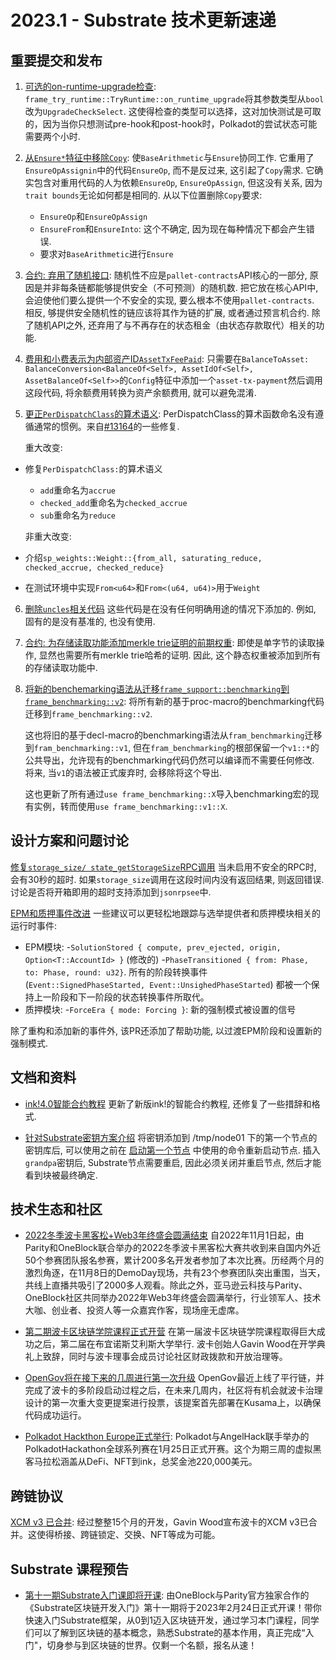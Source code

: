 # 2023.1 - Substrate 技术更新速递

## 重要提交和发布
1. [可选的on-runtime-upgrade检查](https://github.com/paritytech/substrate/pull/13045): `frame_try_runtime::TryRuntime::on_runtime_upgrade`将其参数类型从`bool`改为`UpgradeCheckSelect`. 这使得检查的类型可以选择，这对加快测试是可取的，因为当你只想测试pre-hook和post-hook时，Polkadot的尝试状态可能需要两个小时.
   
2. [从`Ensure*`特征中移除`Copy`](https://github.com/paritytech/substrate/pull/13043): 使`BaseArithmetic`与`Ensure`协同工作. 它重用了`EnsureOpAssignin`中的代码`EnsureOp`, 而不是反过来, 这引起了`Copy`需求. 它确实包含对重用代码的人为依赖`EnsureOp`, `EnsureOpAssign`, 但这没有关系, 因为`trait bounds`无论如何都是相同的. 从以下位置删除`Copy`要求:
    - `EnsureOp`和`EnsureOpAssign`
    - `EnsureFrom`和`EnsureInto`: 这个不确定, 因为现在每种情况下都会产生错误.
    - 要求对`BaseArithmetic`进行`Ensure`

3. [合约: 弃用了随机接口](https://github.com/paritytech/substrate/pull/12949): 随机性不应是`pallet-contracts`API核心的一部分, 原因是并非每条链都能够提供安全（不可预测）的随机数. 把它放在核心API中, 会迫使他们要么提供一个不安全的实现, 要么根本不使用`pallet-contracts`. 相反, 够提供安全随机性的链应该将其作为链的扩展, 或者通过预言机合约. 除了随机API之外, 还弃用了与不再存在的状态租金（由状态存款取代）相关的功能.

4. [费用和小费表示为内部资产ID`AssetTxFeePaid`](https://github.com/paritytech/substrate/pull/13083): 只需要在`BalanceToAsset: BalanceConversion<BalanceOf<Self>, AssetIdOf<Self>, AssetBalanceOf<Self>>`的`Config`特征中添加一个`asset-tx-payment`然后调用这段代码, 将余额费用转换为资产余额费用, 就可以避免混淆.

5. [更正`PerDispatchClass`的算术语义](https://github.com/paritytech/substrate/pull/13194): PerDispatchClass的算术函数命名没有遵循通常的惯例。来自[#13164](https://github.com/paritytech/substrate/pull/13194)的一些修复. 
  
    重大改变: 
- 修复`PerDispatchClass:`的算术语义
    - `add`重命名为`accrue`
    - `checked_add`重命名为`checked_accrue`
    - `sub`重命名为`reduce`
  
  非重大改变:
- 介绍`sp_weights::Weight::{from_all, saturating_reduce, checked_accrue, checked_reduce}`
- 在测试环境中实现`From<u64>`和`From<(u64, u64)>`用于`Weight`

6. [删除`uncles`相关代码](https://github.com/paritytech/substrate/pull/13216) 这些代码是在没有任何明确用途的情况下添加的. 例如, 固有的是没有基准的, 也没有使用.

7. [合约: 为存储读取功能添加merkle trie证明的前期权重](https://github.com/paritytech/substrate/pull/13236): 即使是单字节的读取操作, 显然也需要所有merkle trie哈希的证明. 因此, 这个静态权重被添加到所有的存储读取功能中. 

8. [将新的benchemarking语法从迁移`frame_support::benchmarking`到`frame_benchmarking::v2`](https://github.com/paritytech/substrate/pull/13235): 将所有新的基于proc-macro的benchmarking代码迁移到`frame_benchmarking::v2`.
  
   这也将旧的基于decl-macro的benchmarking语法从`fram_benchmarking`迁移到`fram_benchmarking::v1`, 但在`fram_benchmarking`的根部保留一个`v1::*`的公共导出，允许现有的benchmarking代码仍然可以编译而不需要任何修改. 将来, 当`v1`的语法被正式废弃时, 会移除将这个导出.
   
   这也更新了所有通过`use frame_benchmarking::X`导入benchmarking宏的现有实例，转而使用`use frame_benchmarking::v1::X`.

## 设计方案和问题讨论

[修复`storage_size/ state_getStorageSize`RPC调用](https://github.com/paritytech/substrate/pull/13154) 当未启用不安全的RPC时, 会有30秒的超时. 如果`storage_size`调用在这段时间内没有返回结果, 则返回错误. 讨论是否将开箱即用的超时支持添加到`jsonrpsee`中.

[EPM和质押事件改进](https://github.com/paritytech/substrate/issues/13026) 一些建议可以更轻松地跟踪与选举提供者和质押模块相关的运行时事件: 

- EPM模块:
    -`SolutionStored { compute, prev_ejected, origin, Option<T::AccountId> }` (修改的)
    -`PhaseTransitioned { from: Phase, to: Phase, round: u32}`. 所有的阶段转换事件 (`Event::SignedPhaseStarted, Event::UnsighedPhaseStarted`) 都被一个保持上一阶段和下一阶段的状态转换事件所取代。
- 质押模块:
    -`ForceEra { mode: Forcing }`: 新的强制模式被设置的信号

除了重构和添加新的事件外, 该PR还添加了帮助功能, 以过渡EPM阶段和设置新的强制模式.

## 文档和资料
 
- [ink!4.0智能合约教程](https://github.com/substrate-developer-hub/substrate-docs/pull/1771) 更新了新版ink!的智能合约教程, 还修复了一些措辞和格式.

- [针对Substrate密钥方案介绍](https://github.com/substrate-developer-hub/substrate-docs/pull/1722) 将密钥添加到 /tmp/node01 下的第一个节点的密钥库后, 可以使用之前在 [启动第一个节点](#start-the-first-node) 中使用的命令重新启动节点. 插入`grandpa`密钥后, Substrate节点需要重启, 因此必须关闭并重启节点, 然后才能看到块被最终确定.


## 技术生态和社区

- [2022冬季波卡黑客松+Web3年终盛会圆满结束](https://mp.weixin.qq.com/s/ZxDtwFFOv1xFWMyt2WlNGg) 自2022年11月1日起，由Parity和OneBlock联合举办的2022冬季波卡黑客松大赛共收到来自国内外近50个参赛团队报名参赛，累计200多名开发者参加了本次比赛。历经两个月的激烈角逐，在11月8日的DemoDay现场，共有23个参赛团队突出重围，当天，共线上直播共吸引了2000多人观看。除此之外，亚马逊云科技与Parity、OneBlock社区共同举办2022年Web3年终盛会圆满举行，行业领军人、技术大咖、创业者、投资人等一众嘉宾作客，现场座无虚席。

- [第二期波卡区块链学院课程正式开营](https://polkadot.network/development/academy/) 在第一届波卡区块链学院课程取得巨大成功之后，第二届在布宜诺斯艾利斯大学举行. 波卡创始人Gavin Wood在开学典礼上致辞，同时与波卡理事会成员讨论社区财政拨款和开放治理等。   

- [OpenGov将在接下来的几周进行第一次升级](https://medium.com/@polkadotnetwork/lets-talk-polkadot-opengov-part-i-4960e61d42fb) OpenGov最近上线了平行链，并完成了波卡的多阶段启动过程之后，在未来几周内，社区将有机会就波卡治理设计的第一次重大变更提案进行投票，该提案首先部署在Kusama上，以确保代码成功运行。

- [Polkadot Hackthon Europe正式举行](https://www.polkadotglobalseries.com/): Polkadot与AngelHack联手举办的PolkadotHackathon全球系列赛在1月25日正式开赛。这个为期三周的虚拟黑客马拉松涵盖从DeFi、NFT到ink，总奖金池220,000美元。


## 跨链协议

[XCM v3 已合并](https://github.com/paritytech/polkadot/pull/4097): 经过整整15个月的开发，Gavin Wood宣布波卡的XCM v3已合并。这使得桥接、跨链锁定、交换、NFT等成为可能。

## Substrate 课程预告

- [第十一期Substrate入门课即将开课](https://mp.weixin.qq.com/s/zJV1Q8GDRcvz2IFx4Fie8g): 由OneBlock与Parity官方独家合作的《Substrate区块链开发入门》第十一期将于2023年2月24日正式开课！带你快速入门Substrate框架，从0到1迈入区块链开发，通过学习本门课程，同学们可以了解到区块链的基本概念，熟悉Substrate的基本作用，真正完成“入门"，切身参与到区块链的世界。仅剩一个名额，报名从速！
